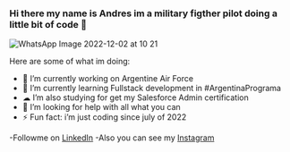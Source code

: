 ### Hi there my name is Andres im a military figther pilot doing a little bit of code 👋
![WhatsApp Image 2022-12-02 at 10 21](https://user-images.githubusercontent.com/111589151/205302780-7c6d9dd4-ede4-4d74-98d7-0a9d5a3e0f36.png)

Here are some of what im doing:

- 🔭 I’m currently working on Argentine Air Force
- 🌱 I’m currently learning Fullstack development in #ArgentinaPrograma
- ☁  I’m also studying for get my Salesforce Admin certification 
- 🤔 I’m looking for help with all what you can
- ⚡ Fun fact: i’m just coding since july of 2022 

-Followme on [LinkedIn](https://linkedin.com/in/andres-ceballos-8233b3134)
-Also you can see my [Instagram](https://instagram.com/andres_ce._)
